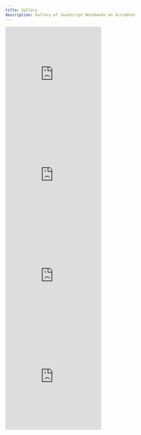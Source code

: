 ```yaml
---
title: Gallery
description: Gallery of JavaScript Notebooks on Scribbler
---
```

<div class="row">
<div class="col-lg-6" markdown="1">
<iframe src="https://app.scribbler.live/#./examples/Crypto-Currency-TimeSeries.jsnb" height="315" allowfullscreen="" frameborder="0"></iframe>
  
</div>

<div class="col-lg-6" markdown="1">
<iframe src="https://app.scribbler.live/#./examples/Crypto-Currency-TimeSeries.jsnb" height="315" allowfullscreen="" frameborder="0"></iframe>
</div>

</div>


<div class="row">
<div class="col-lg-6" markdown="1">
<iframe src="https://app.scribbler.live/#./examples/Crypto-Currency-TimeSeries.jsnb" height="315" allowfullscreen="" frameborder="0"></iframe>
</div>

<div class="col-lg-6" markdown="1">
<iframe src="https://app.scribbler.live/#./examples/Crypto-Currency-TimeSeries.jsnb" height="315" allowfullscreen="" frameborder="0"></iframe>
</div>

</div>



